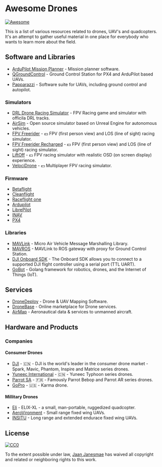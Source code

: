 Awesome Drones
==============

[![Awesome](https://cdn.rawgit.com/sindresorhus/awesome/d7305f38d29fed78fa85652e3a63e154dd8e8829/media/badge.svg)](https://github.com/sindresorhus/awesome)

This is a list of various resources related to drones, UAV's and quadcopters. It's an attempt to gather useful material in one place for everybody who wants to learn more about the field.

## Software and Libraries ##

* [ArduPilot Mission Planner](https://github.com/ArduPilot/MissionPlanner) - Mission planner software.
* [QGroundControl](http://qgroundcontrol.com/) - Ground Control Station for PX4 and ArduPilot based UAVs.
* [Papparazzi](http://wiki.paparazziuav.org/wiki/Main_Page) - Software suite for UAVs, including ground control and autopilot.

### Simulators ###

* [DRL Drone Racing Simulator](https://thedroneracingleague.com/simulator/) - FPV Racing game and simulator with officila DRL tracks.
* [AirSim](https://github.com/Microsoft/AirSim) - Open source simulator based on Unreal Engine for autonomous vehicles.
* [FPV Freerider](https://fpv-freerider.itch.io/fpv-freerider) - :dollar: FPV (first person view) and LOS (line of sight) racing simulator.
* [FPV Freerider Recharged](https://fpv-freerider.itch.io/fpv-freerider-recharged) - :dollar: FPV (first person view) and LOS (line of sight) racing simulator.
* [LiftOff](https://www.immersionrc.com/fpv-products/liftoff-drone-race-simulator/) - :dollar: FPV racing simulator with realistic OSD (on screen display) experience.
* [VelociDrone](https://www.velocidrone.com/) - :dollar: Multiplayer FPV racing simulator.

### Firmware ###

* [Betaflight](https://github.com/betaflight/betaflight)
* [Cleanflight](https://github.com/cleanflight/cleanflight)
* [Raceflight one](https://raceflight.com/raceflight-one/)
* [Ardupilot](https://github.com/ArduPilot/ardupilot)
* [LibrePilot](https://github.com/librepilot/LibrePilot)
* [INAV](https://github.com/iNavFlight/inav)
* [PX4](https://github.com/PX4/Firmware)

### Libraries ###

* [MAVLink](https://github.com/mavlink/mavlink) - Micro Air Vehicle Message Marshalling Library.
* [MAVROS](https://github.com/mavlink/mavros) - MAVLink to ROS gateway with proxy for Ground Control Station.
* [DJI Onboard SDK](https://github.com/dji-sdk/Onboard-SDK) - The Onboard SDK allows you to connect to a supported DJI flight controller using a serial port (TTL UART).
* [GoBot](https://github.com/hybridgroup/gobot) - Golang framework for robotics, drones, and the Internet of Things (IoT).

## Services ###

* [DroneDeploy](https://www.dronedeploy.com/) - Drone & UAV Mapping Software.
* [DroneBase](https://dronebase.com/) - Online marketplace for Drone services.
* [AirMap](https://www.airmap.com/) - Aeronautical data & services to unmanned aircraft.

## Hardware and Products ##

### Companies ###

#### Consumer Drones ####

* [DJI](https://dji.com/) - :cn: - DJI is the world's leader in the consumer drone market - Spark, Mavic, Phantom, Inspire and Matrice series drones.
* [Yuneec International](http://yuneec.com) - :cn: - Yuneec Typhoon series drones.
* [Parrot SA](https://www.parrot.com/) - :fr: - Famously Parrot Bebop and Parrot AR series drones.
* [GoPro](https://gopro.com) - :us: - Karma drone.

#### Millitary Drones ####

* [Eli](http://www.uav.ee) - ELIX-XL - a small, man-portable, ruggedized quadcopter.
* [AeroVironment](https://www.avinc.com) - Small range fixed wing UAVs.
* [INSITU](https://insitu.com) - Long range and extended endurace fixed wing UAVs.

## License

[![CC0](http://mirrors.creativecommons.org/presskit/buttons/88x31/svg/cc-zero.svg)](https://creativecommons.org/publicdomain/zero/1.0/)

To the extent possible under law, [Jaan Janesmae](https://jaan.janesmae.com) has waived all copyright and related or neighboring rights to this work.
